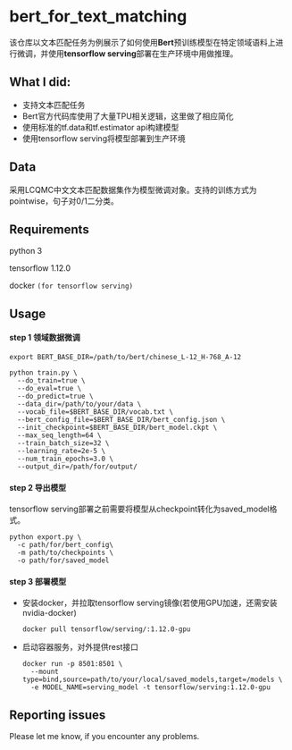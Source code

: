 # bert_for_text_matching
该仓库以文本匹配任务为例展示了如何使用**Bert**预训练模型在特定领域语料上进行微调，并使用**tensorflow serving**部署在生产环境中用做推理。

## What I did:

- 支持文本匹配任务
- Bert官方代码库使用了大量TPU相关逻辑，这里做了相应简化
- 使用标准的tf.data和tf.estimator api构建模型
- 使用tensorflow serving将模型部署到生产环境

## Data

采用LCQMC中文文本匹配数据集作为模型微调对象。支持的训练方式为pointwise，句子对0/1二分类。

## Requirements

python 3

tensorflow 1.12.0

docker `(for tensorflow serving)`

## Usage

####  step 1 领域数据微调

```shell
export BERT_BASE_DIR=/path/to/bert/chinese_L-12_H-768_A-12

python train.py \
  --do_train=true \
  --do_eval=true \
  --do_predict=true \
  --data_dir=/path/to/your/data \
  --vocab_file=$BERT_BASE_DIR/vocab.txt \
  --bert_config_file=$BERT_BASE_DIR/bert_config.json \
  --init_checkpoint=$BERT_BASE_DIR/bert_model.ckpt \
  --max_seq_length=64 \
  --train_batch_size=32 \
  --learning_rate=2e-5 \
  --num_train_epochs=3.0 \
  --output_dir=/path/for/output/
```

#### step 2 导出模型

tensorflow serving部署之前需要将模型从checkpoint转化为saved_model格式。

```shell
python export.py \
  -c path/for/bert_config\
  -m path/to/checkpoints \
  -o path/for/saved_model 
```

#### step 3 部署模型

- 安装docker，并拉取tensorflow serving镜像(若使用GPU加速，还需安装nvidia-docker)

  ```
  docker pull tensorflow/serving/:1.12.0-gpu
  ```

- 启动容器服务，对外提供rest接口

  ```shell
  docker run -p 8501:8501 \
    --mount type=bind,source=path/to/your/local/saved_models,target=/models \
    -e MODEL_NAME=serving_model -t tensorflow/serving:1.12.0-gpu
  ```

## Reporting issues

Please let me know, if you encounter any problems.